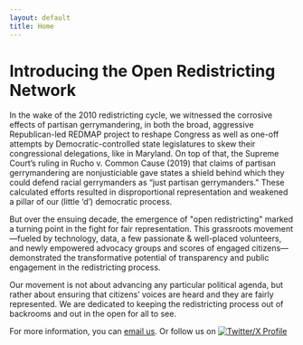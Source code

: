 ```yaml
---
layout: default
title: Home
---
```


<h1 class="page-title">Introducing the Open Redistricting Network</h1>

In the wake of the 2010 redistricting cycle, we witnessed the corrosive effects of partisan gerrymandering, in both the broad, aggressive Republican-led REDMAP project to reshape Congress as well as one-off attempts by Democratic-controlled state legislatures to skew their congressional delegations, like in Maryland. On top of that, the Supreme Court’s ruling in Rucho v. Common Cause (2019) that claims of partisan gerrymandering are nonjusticiable gave states a shield behind which they could defend racial gerrymanders as “just partisan gerrymanders." These calculated efforts resulted in disproportional representation and weakened a pillar of our (little ‘d’) democratic process.

But over the ensuing decade, the emergence of "open redistricting" marked a turning point in the fight for fair representation. This grassroots movement—fueled by technology, data, a few passionate & well-placed volunteers, and newly empowered advocacy groups and scores of engaged citizens—demonstrated the transformative potential of transparency and public engagement in the redistricting process.

Our movement is not about advancing any particular political agenda, but rather about ensuring that citizens’ voices are heard and they are fairly represented. We are dedicated to keeping the redistricting process out of backrooms and out in the open for all to see.

<p>For more information, you can <a href="mailto:&#105;&#110;&#102;&#111;&#64;&#111;&#112;&#101;&#110;&#114;&#101;&#100;&#105;&#115;&#114;&#105;&#99;&#116;&#105;&#110;&#103;&#46;&#110;&#101;&#116;">email us</a>. 
Or follow us on <a href="https://x.com/OpenRedistrict"><img class="inline-svg" src="/assets/images/x.svg" alt="Twitter/X Profile"></a>
</p>